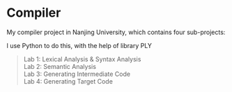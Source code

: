# Compiler
My compiler project in Nanjing University, which contains four sub-projects:  

I use Python to do this, with the help of library PLY  

> Lab 1: Lexical Analysis & Syntax Analysis  
> Lab 2: Semantic Analysis  
> Lab 3: Generating Intermediate Code  
> Lab 4: Generating Target Code  
